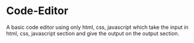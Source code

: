 # Code-Editor
A basic code editor using only html, css, javascript which take the input in html, css, javascript section and give the output on the output section.

